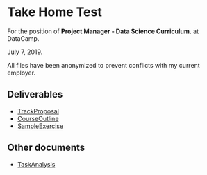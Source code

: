 # Take Home Test

For the position of **Project Manager - Data Science Curriculum.** at DataCamp.

July 7, 2019.

All files have been anonymized to prevent conflicts with my current employer.

## Deliverables

  * [TrackProposal](TrackProposal.md)
  * [CourseOutline](CourseOutline.md)
  * [SampleExercise](SampleExercise.md)
  
## Other documents
  * [TaskAnalysis](TaskAnalysis.md)
